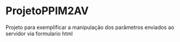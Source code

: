 # ProjetoPPIM2AV
Projeto para exemplificar a  manipulação dos parâmetros enviados ao servidor via formulario html
